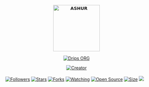 <p align="center">
  <img src="https://i.imgur.com/hF3zly6.jpg" alt="𝗔𝗦𝗛𝗨𝗥" height="150" width="150"/>
  
<p align="center">
    <a href="https://github.com/dogebot89">
        <img
            src="https://readme-typing-svg.herokuapp.com?size=15&width=360&lines=Thanks+For+Using+Ashur+WhatsappBot+😋"
            alt="Drips ORG"
        />
    </a>
</p>

</p>
<p align="center">
  <a href="https://github.com/dogebot89"><img title="Creator" src="https://img.shields.io/badge/Creator-DripsORG-red.svg?style=for-the-badge&logo=github"></a>
  </p>
  <p align="center">
  <a href="https://github.com/dogebot89/followers"><img title="Followers" src="https://img.shields.io/github/followers/dogebot89?color=red&style=flat-square"></a>
  <a href="https://github.com/dogebot89/Ashur/stargazers/"><img title="Stars" src="https://img.shields.io/github/stars/dogebot89/Ashur?color=blue&style=flat-square"></a>
  <a href="https://github.com/dogebot89/Ashur/network/members"><img title="Forks" src="https://img.shields.io/github/forks/dogebot89/Ashur?color=red&style=flat-square"></a>
  <a href="https://github.com/dogebot89/Ashur/watchers"><img title="Watching" src="https://img.shields.io/github/watchers/dogebot89/Ashur?label=Watchers&color=blue&style=flat-square"></a>
  <a href="https://github.com/dogebot89/Ashur"><img title="Open Source" src="https://badges.frapsoft.com/os/v2/open-source.svg?v=103"></a>
  <a href="https://github.com/dogebot89/Ashur/"><img title="Size" src="https://img.shields.io/github/repo-size/dogebot89/Ashur?style=flat-square&color=green"></a>
  <a href="https://hits.seeyoufarm.com"><img src="https://hits.seeyoufarm.com/api/count/incr/badge.svg?url=https%3A%2F%2Fgithub.com%2Fdogebot89%2FAshur&count_bg=%2379C83D&title_bg=%23555555&icon=probot.svg&icon_color=%2300FF6D&title=hits&edge_flat=false"/></a>
  <a href="https://github.com/dogebot89/Ashur/graphs/commit-activity"><img height="20" s a rc="https://img.shields.io/badge/Maintained%3F-No-red.svg"></a>&nbsp;&nbsp;
  </p>
  
